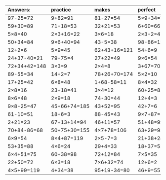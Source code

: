 | Answers: | practice | makes | perfect | ! |
| :--- | :--- | :--- | :--- | :--- |
| 97-25=72 | 9+82=91 | 81-27=54 | 5×9+34=79 | 82-6=76 | 
| 59+30=89 | 71-18=53 | 32+21=53 | 6+60=66 | 44+18-13=49 | 
| 5×8=40 | 2×3+16=22 | 3×6=18 | 2×3-2=4 | 45+46=91 | 
| 50+34=84 | 9×6+40=94 | 43-5=38 | 98-86=12 | 3×9=27 | 
| 12÷2=6 | 5×9=45 | 62+43+16=121 | 54÷6=9 | 3×3-9=0 | 
| 24+37-40=21 | 79-75=4 | 27+22=49 | 9×6=54 | 15+50+87=152 | 
| 72+34+42=148 | 3×3=9 | 2×4=8 | 3+67=70 | 2×6=12 | 
| 89-55=34 | 14÷2=7 | 78+26+70=174 | 5×2=10 | 30+29=59 | 
| 17+25=42 | 6×8=48 | 1+68-58=11 | 8×4=32 | 45-10=35 | 
| 2×8=16 | 23+18=41 | 3×4=12 | 60+25=85 | 7×9-18=45 | 
| 8×6=48 | 2×9=18 | 74-30=44 | 12÷4=3 | 3×6+15=33 | 
| 9×8-25=47 | 45+66+74=185 | 43+52=95 | 42÷7=6 | 25+1=26 | 
| 61-10=51 | 18÷6=3 | 88-45=43 | 9×7+87=150 | 4×8-11=21 | 
| 2+21=23 | 67+13+14=94 | 46+11=57 | 51+48=99 | 41-39=2 | 
| 70+84-86=68 | 50+75+30=155 | 4×7+78=106 | 63+29=92 | 97-9=88 | 
| 6×9=54 | 8×4+87=119 | 2×5-7=3 | 21+38+28=87 | 2×9-13=5 | 
| 53+35=88 | 4×6=24 | 29+4=33 | 18+37=55 | 4×9=36 | 
| 6×4+51=75 | 60+38=98 | 72+12=84 | 7×5=35 | 55+3+41=99 | 
| 22+50=72 | 6×3=18 | 7×6+32=74 | 12÷6=2 | 20÷4=5 | 
| 4×5+99=119 | 4+34=38 | 95+19-34=80 | 46+9=55 | 6×4=24 | 
